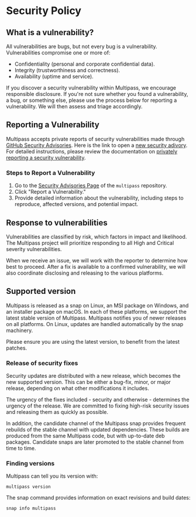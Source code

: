 # Security Policy


## What is a vulnerability?

All vulnerabilities are bugs, but not every bug is a vulnerability. Vulnerabilities compromise one or more of:

- Confidentiality (personal and corporate confidential data).
- Integrity (trustworthiness and correctness).
- Availability (uptime and service).

If you discover a security vulnerability within Multipass, we encourage responsible disclosure. 
If you're not sure whether you found a vulnerability, a bug, or something else, please use the process below for reporting a vulnerability. 
We will then assess and triage accordingly.

## Reporting a Vulnerability

Multipass accepts private reports of security vulnerabilities made through 
[GitHub Security Advisories](https://docs.github.com/en/code-security/security-advisories/working-with-repository-security-advisories/about-repository-security-advisories). 
Here is the link to open a [new security adivory](https://github.com/canonical/multipass/security/advisories/new). 
For detailed instructions, please review the documentation on [privately reporting a security vulnerability](https://docs.github.com/en/code-security/security-advisories/guidance-on-reporting-and-writing-information-about-vulnerabilities/privately-reporting-a-security-vulnerability).

### Steps to Report a Vulnerability

1. Go to the [Security Advisories Page](https://github.com/canonical/multipass/security/advisories) of the `multipass` repository.
2. Click "Report a Vulnerability."
3. Provide detailed information about the vulnerability, including steps to reproduce, affected versions, and potential impact.

## Response to vulnerabilities

Vulnerabilities are classified by risk, which factors in impact and likelihood. 
The Multipass project will prioritize responding to all High and Critical severity vulnerabilities.

When we receive an issue, we will work with the reporter to determine how best to proceed. 
After a fix is available to a confirmed vulnerability, we will also coordinate disclosing and releasing to the various platforms.

## Supported version

Multipass is released as a snap on Linux, an MSI package on Windows, and an installer package on macOS. 
In each of these platforms, we support the latest stable version of Multipass.
Multipass notifies you of newer releases on all platforms.
On Linux, updates are handled automatically by the snap machinery.

Please ensure you are using the latest version, to benefit from the latest patches.

### Release of security fixes

Security updates are distributed with a new release, which becomes the new supported version.
This can be either a bug-fix, minor, or major release, depending on what other modifications it includes.

The urgency of the fixes included - security and otherwise - determines the urgency of the release.
We are committed to fixing high-risk security issues and releasing them as quickly as possible.

In addition, the candidate channel of the Multipass snap provides frequent rebuilds of the stable channel with updated dependencies.
These builds are produced from the same Multipass code, but with up-to-date deb packages.
Candidate snaps are later promoted to the stable channel from time to time.

### Finding versions

Multipass can tell you its version with:

```
multipass version
```

The snap command provides information on exact revisions and build dates:

```
snap info multipass
```
